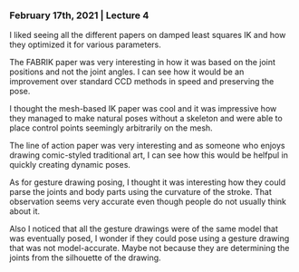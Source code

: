 ### February 17th, 2021 | Lecture 4
I liked seeing all the different papers on damped least squares IK and how they optimized it for various parameters.

The FABRIK paper was very interesting in how it was based on the joint positions and not the joint angles. I can see how it would be an improvement over standard CCD methods in speed and preserving the pose.

I thought the mesh-based IK paper was cool and it was impressive how they managed to make natural poses without a skeleton and were able to place control points seemingly arbitrarily on the mesh.

The line of action paper was very interesting and as someone who enjoys drawing comic-styled traditional art, I can see how this would be helfpul in quickly creating dynamic poses.

As for gesture drawing posing, I thought it was interesting how they could parse the joints and body parts using the curvature of the stroke. That observation seems very accurate even though people do not usually think about it.

Also I noticed that all the gesture drawings were of the same model that was eventually posed, I wonder if they could pose using a gesture drawing that was not model-accurate.
Maybe not because they are determining the joints from the silhouette of the drawing.

